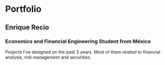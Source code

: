 # Portfolio
## Enrique Recio
### Economics and Financial Engineering Student from México
Projects I've designed on the past 3 years. Most of them related to financial analysis, risk management and securities. 
